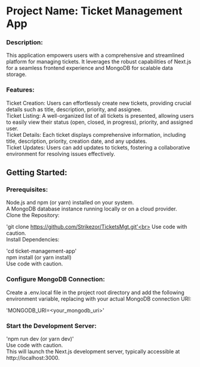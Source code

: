 <h1>Project Name: Ticket Management App</h1>

<h3>Description:</h3>

This application empowers users with a comprehensive and streamlined platform for managing tickets. It leverages the robust capabilities of Next.js for a seamless frontend experience and MongoDB for scalable data storage.

<h3>Features:</h3>

Ticket Creation: Users can effortlessly create new tickets, providing crucial details such as title, description, priority, and assignee.<br>
Ticket Listing: A well-organized list of all tickets is presented, allowing users to easily view their status (open, closed, in progress), priority, and assigned user.<br>
Ticket Details: Each ticket displays comprehensive information, including title, description, priority, creation date, and any updates.<br>
Ticket Updates: Users can add updates to tickets, fostering a collaborative environment for resolving issues effectively.<br>

<h2>Getting Started:</h2>

<h3>Prerequisites:</h3>

Node.js and npm (or yarn) installed on your system.<br>
A MongoDB database instance running locally or on a cloud provider.<br>
Clone the Repository:

'git clone https://github.com/Strikezor/TicketsMgt.git'<br>
Use code with caution.<br>
Install Dependencies:

'cd ticket-management-app'<br>
npm install (or yarn install)<br>
Use code with caution.<br>

<h3>Configure MongoDB Connection:</h3>
Create a .env.local file in the project root directory and add the following environment variable, replacing <your_mongodb_uri> with your actual MongoDB connection URI:

'MONGODB_URI=<your_mongodb_uri>'<br>

<h3>Start the Development Server:</h3>

'npm run dev (or yarn dev)'<br>
Use code with caution.<br>
This will launch the Next.js development server, typically accessible at http://localhost:3000.

